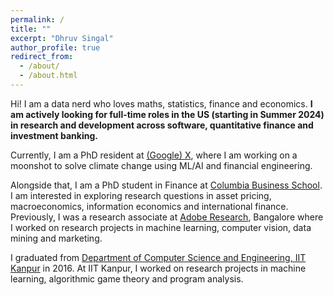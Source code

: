 ```yaml
---
permalink: /
title: ""
excerpt: "Dhruv Singal"
author_profile: true
redirect_from: 
  - /about/
  - /about.html
---
```


Hi! I am a data nerd who loves maths, statistics, finance and economics. **I am actively looking for full-time roles in the US (starting in Summer 2024) in research and development across software, quantitative finance and investment banking.**

Currently, I am a PhD resident at [(Google) X](https://x.company), where I am working on a moonshot to solve climate change using ML/AI and financial engineering.

Alongside that, I am a PhD student in Finance at [Columbia Business School](https://home.gsb.columbia.edu). I am interested in exploring research questions in asset pricing, macroeconomics, information economics and international finance. Previously, I was a research associate at [Adobe Research](https://research.adobe.com), Bangalore where I worked on research projects in machine learning, computer vision, data mining and marketing.

I graduated from [Department of Computer Science and Engineering, IIT Kanpur](https://www.cse.iitk.ac.in) in 2016. At IIT Kanpur, I worked on research projects in machine learning, algorithmic game theory and program analysis. 
